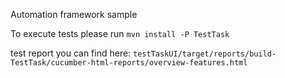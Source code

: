 Automation framework sample

To execute tests please run
  `mvn install -P TestTask`

  test report you can find here:
  `testTaskUI/target/reports/build-TestTask/cucumber-html-reports/overview-features.html`
